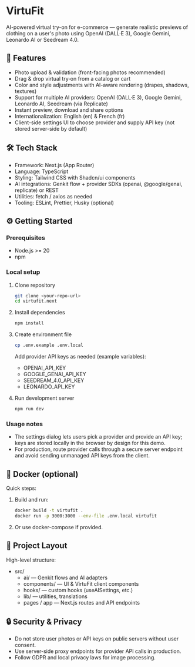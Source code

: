 # VirtuFit

AI-powered virtual try-on for e-commerce — generate realistic previews of clothing on a user's photo using OpenAI (DALL·E 3), Google Gemini, Leonardo AI or Seedream 4.0.

## 🚀 Features

- Photo upload & validation (front-facing photos recommended)
- Drag & drop virtual try‑on from a catalog or cart
- Color and style adjustments with AI-aware rendering (drapes, shadows, textures)
- Support for multiple AI providers: OpenAI (DALL·E 3), Google Gemini, Leonardo AI, Seedream (via Replicate)
- Instant preview, download and share options
- Internationalization: English (en) & French (fr)
- Client-side settings UI to choose provider and supply API key (not stored server-side by default)

## 🛠 Tech Stack

- Framework: Next.js (App Router)
- Language: TypeScript
- Styling: Tailwind CSS with Shadcn/ui components
- AI integrations: Genkit flow + provider SDKs (openai, @google/genai, replicate) or REST
- Utilities: fetch / axios as needed
- Tooling: ESLint, Prettier, Husky (optional)

## ⚙️ Getting Started

### Prerequisites

- Node.js >= 20
- npm

### Local setup

1. Clone repository

   ```bash
   git clone <your-repo-url>
   cd virtufit.next
   ```

2. Install dependencies

   ```bash
   npm install
   ```

3. Create environment file

   ```bash
   cp .env.example .env.local
   ```

   Add provider API keys as needed (example variables):

   - OPENAI_API_KEY
   - GOOGLE_GENAI_API_KEY
   - SEEDREAM_4.0_API_KEY
   - LEONARDO_API_KEY

4. Run development server
   ```bash
   npm run dev
   ```

### Usage notes

- The settings dialog lets users pick a provider and provide an API key; keys are stored locally in the browser by design for this demo.
- For production, route provider calls through a secure server endpoint and avoid sending unmanaged API keys from the client.

## 🐳 Docker (optional)

Quick steps:

1. Build and run:
   ```bash
   docker build -t virtufit .
   docker run -p 3000:3000 --env-file .env.local virtufit
   ```
2. Or use docker-compose if provided.

## 📁 Project Layout

High-level structure:

- src/
  - ai/ — Genkit flows and AI adapters
  - components/ — UI & VirtuFit client components
  - hooks/ — custom hooks (useAISettings, etc.)
  - lib/ — utilities, translations
  - pages / app — Next.js routes and API endpoints

## 🔒 Security & Privacy

- Do not store user photos or API keys on public servers without user consent.
- Use server-side proxy endpoints for provider API calls in production.
- Follow GDPR and local privacy laws for image processing.
